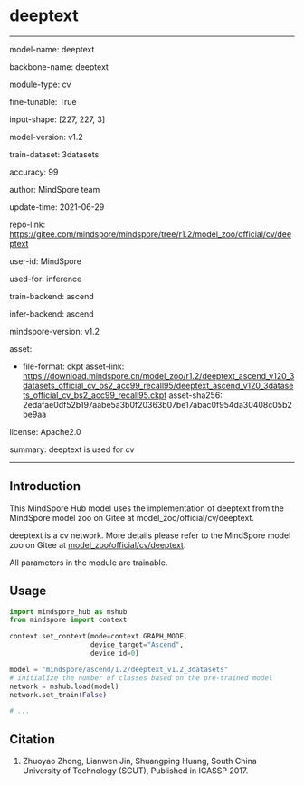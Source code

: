 # deeptext

---

model-name: deeptext

backbone-name: deeptext

module-type: cv

fine-tunable: True

input-shape: [227, 227, 3]

model-version: v1.2

train-dataset: 3datasets

accuracy: 99

author: MindSpore team

update-time: 2021-06-29

repo-link: <https://gitee.com/mindspore/mindspore/tree/r1.2/model_zoo/official/cv/deeptext>

user-id: MindSpore

used-for: inference

train-backend: ascend

infer-backend: ascend

mindspore-version: v1.2

asset:

-
    file-format: ckpt
    asset-link: <https://download.mindspore.cn/model_zoo/r1.2/deeptext_ascend_v120_3datasets_official_cv_bs2_acc99_recall95/deeptext_ascend_v120_3datasets_official_cv_bs2_acc99_recall95.ckpt>
    asset-sha256: 2edafae0df52b197aabe5a3b0f20363b07be17abac0f954da30408c05b2be9aa

license: Apache2.0

summary: deeptext is used for cv

---

## Introduction

This MindSpore Hub model uses the implementation of deeptext from the MindSpore model zoo on Gitee at model_zoo/official/cv/deeptext.

deeptext is a cv network. More details please refer to the MindSpore model zoo on Gitee at [model_zoo/official/cv/deeptext](https://gitee.com/mindspore/mindspore/blob/r1.2/model_zoo/official/cv/deeptext/README.md).

All parameters in the module are trainable.

## Usage

```python
import mindspore_hub as mshub
from mindspore import context

context.set_context(mode=context.GRAPH_MODE,
                    device_target="Ascend",
                    device_id=0)

model = "mindspore/ascend/1.2/deeptext_v1.2_3datasets"
# initialize the number of classes based on the pre-trained model
network = mshub.load(model)
network.set_train(False)

# ...
```

## Citation

1. Zhuoyao Zhong, Lianwen Jin, Shuangping Huang, South China University of Technology (SCUT), Published in ICASSP 2017.
